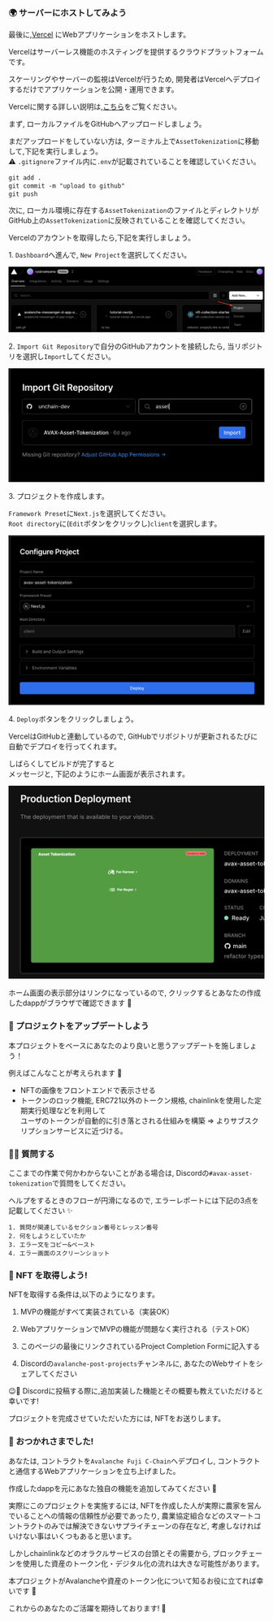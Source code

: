 ### 🌍 サーバーにホストしてみよう

最後に,[Vercel](https://vercel.com/) にWebアプリケーションをホストします。

Vercelはサーバーレス機能のホスティングを提供するクラウドプラットフォームです。

スケーリングやサーバーの監視はVercelが行うため, 開発者はVercelへデプロイするだけでアプリケーションを公開・運用できます。

Vercelに関する詳しい説明は,[こちら](https://zenn.dev/lollipop_onl/articles/eoz-vercel-pricing-2020)をご覧ください。

まず, ローカルファイルをGitHubへアップロードしましょう。

まだアップロードをしていない方は, ターミナル上で`AssetTokenization`に移動して,下記を実行しましょう。  
⚠️ `.gitignore`ファイル内に`.env`が記載されていることを確認していください。

```
git add .
git commit -m "upload to github"
git push
```

次に, ローカル環境に存在する`AssetTokenization`のファイルとディレクトリがGitHub上の`AssetTokenization`に反映されていることを確認してください。

Vercelのアカウントを取得したら,下記を実行しましょう。

1\. `Dashboard`へ進んで, `New Project`を選択してください。

![](/public/images/AVAX-AssetTokenization/section-4/4_1_1.png)

2\. `Import Git Repository`で自分のGitHubアカウントを接続したら, 当リポジトリを選択し`Import`してください。

![](/public/images/AVAX-AssetTokenization/section-4/4_1_2.png)

3\. プロジェクトを作成します。

`Framework Preset`に`Next.js`を選択してください。  
`Root directory`に(`Edit`ボタンをクリックし)`client`を選択します。

![](/public/images/AVAX-AssetTokenization/section-4/4_1_3.png)

4\. `Deploy`ボタンをクリックしましょう。

VercelはGitHubと連動しているので, GitHubでリポジトリが更新されるたびに自動でデプロイを行ってくれます。

しばらくしてビルドが完了すると  
メッセージと, 下記のようにホーム画面が表示されます。

![](/public/images/AVAX-AssetTokenization/section-4/4_1_4.png)

ホーム画面の表示部分はリンクになっているので, クリックするとあなたの作成したdappがブラウザで確認できます 🎉

### 💃 プロジェクトをアップデートしよう

本プロジェクトをベースにあなたのより良いと思うアップデートを施しましょう！

例えばこんなことが考えられます 🚀

- NFTの画像をフロントエンドで表示させる
- トークンのロック機能, ERC721以外のトークン規格, chainlinkを使用した定期実行処理などを利用して  
ユーザのトークンが自動的に引き落とされる仕組みを構築 => よりサブスクリプションサービスに近づける。

### 🙋‍♂️ 質問する

ここまでの作業で何かわからないことがある場合は, Discordの`#avax-asset-tokenization`で質問をしてください。

ヘルプをするときのフローが円滑になるので, エラーレポートには下記の3点を記載してください ✨

```
1. 質問が関連しているセクション番号とレッスン番号
2. 何をしようとしていたか
3. エラー文をコピー&ペースト
4. エラー画面のスクリーンショット
```

### 🎫 NFT を取得しよう!

NFTを取得する条件は,以下のようになります。

1. MVPの機能がすべて実装されている（実装OK）

2. WebアプリケーションでMVPの機能が問題なく実行される（テストOK）

3. このページの最後にリンクされているProject Completion Formに記入する

4. Discordの`avalanche-post-projects`チャンネルに, あなたのWebサイトをシェアしてください

😉🎉 Discordに投稿する際に,追加実装した機能とその概要も教えていただけると幸いです!

プロジェクトを完成させていただいた方には, NFTをお送りします。

### 🎉 おつかれさまでした!

あなたは, コントラクトを`Avalanche Fuji C-Chain`へデプロイし, コントラクトと通信するWebアプリケーションを立ち上げました。

作成したdappを元にあなた独自の機能を追加してみてください 💪

実際にこのプロジェクトを実施するには, NFTを作成した人が実際に農家を営んでいることへの情報の信頼性が必要であったり, 農業協定組合などのスマートコントラクトのみでは解決できないサプライチェーンの存在など, 考慮しなければいけない事はいくつもあると思います。

しかしchainlinkなどのオラクルサービスの台頭とその需要から, ブロックチェーンを使用した資産のトークン化・デジタル化の流れは大きな可能性があります。  

本プロジェクトがAvalancheや資産のトークン化について知るお役に立てれば幸いです 🤗

これからのあなたのご活躍を期待しております! 🚀
